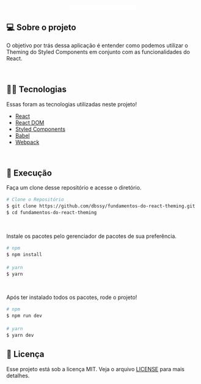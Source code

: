 <p align="center">
  <img src="./.github/fundamentosReact.svg" width="35%">
</p>

## 💻 Sobre o projeto

O objetivo por trás dessa aplicação é entender como podemos utilizar o Theming do Styled Components em conjunto com as funcionalidades do React.

<br>

## 👨‍💻 Tecnologias
Essas foram as tecnologias utilizadas neste projeto!

- [React](https://reactjs.org/)
- [React DOM](https://reactjs.org/docs/react-dom.html)
- [Styled Components](https://styled-components.com/)
- [Babel](https://babeljs.io/)
- [Webpack](https://webpack.js.org/)

<br>

## 🚀 Execução

Faça um clone desse repositório e acesse o diretório.

```bash
# Clone o Repositório
$ git clone https://github.com/dbssy/fundamentos-do-react-theming.git
$ cd fundamentos-do-react-theming
```

<br>

Instale os pacotes pelo gerenciador de pacotes de sua preferência.
```bash
# npm
$ npm install

# yarn
$ yarn
```

<br>

Após ter instalado todos os pacotes, rode o projeto!
```bash
# npm
$ npm run dev

# yarn
$ yarn dev
```

## 📝 Licença

Esse projeto está sob a licença MIT. Veja o arquivo [LICENSE](LICENSE.md) para mais detalhes.
